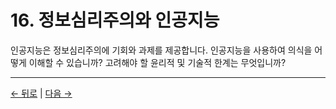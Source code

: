 # 16. 정보심리주의와 인공지능

인공지능은 정보심리주의에 기회와 과제를 제공합니다. 인공지능을 사용하여 의식을 어떻게 이해할 수 있습니까? 고려해야 할 윤리적 및 기술적 한계는 무엇입니까?

---
<div class="navigation-links">
<a href="15_부록과_추가_읽을거리.md" class="nav-link prev-link">← 뒤로</a> | <a href="17_정보심리주의와_계산의_한계.md" class="nav-link next-link">다음 →</a>
</div>
